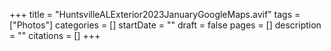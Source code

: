 +++
title = "HuntsvilleALExterior2023JanuaryGoogleMaps.avif"
tags = ["Photos"]
categories = []
startDate = ""
draft = false
pages = []
description = ""
citations = []
+++
